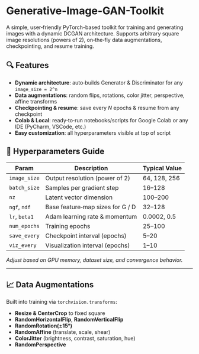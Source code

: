 # Generative-Image-GAN-Toolkit
A simple, user‑friendly PyTorch-based toolkit for training and generating images with a dynamic DCGAN architecture.   Supports arbitrary square image resolutions (powers of 2), on‑the‑fly data augmentations, checkpointing, and resume training.  

## 🔍 Features

- **Dynamic architecture**: auto‑builds Generator & Discriminator for any `image_size = 2^n`  
- **Data augmentations**: random flips, rotations, color jitter, perspective, affine transforms  
- **Checkpointing & resume**: save every _N_ epochs & resume from any checkpoint  
- **Colab & Local**: ready‑to‑run notebooks/scripts for Google Colab or any IDE (PyCharm, VSCode, etc.)  
- **Easy customization**: all hyperparameters visible at top of script

## 🔧 Hyperparameters Guide

| Param         | Description                             | Typical Value      |
|---------------|-----------------------------------------|--------------------|
| `image_size`  | Output resolution (power of 2)          | 64, 128, 256       |
| `batch_size`  | Samples per gradient step               | 16–128             |
| `nz`          | Latent vector dimension                 | 100–200            |
| `ngf`, `ndf`  | Base feature‑map sizes for G / D        | 32–128             |
| `lr`, `beta1` | Adam learning rate & momentum           | 0.0002, 0.5        |
| `num_epochs`  | Training epochs                         | 25–100             |
| `save_every`  | Checkpoint interval (epochs)            | 5–20               |
| `viz_every`   | Visualization interval (epochs)         | 1–10               |

_Adjust based on GPU memory, dataset size, and convergence behavior._

---

## 📈 Data Augmentations

Built into training via `torchvision.transforms`:

- **Resize & CenterCrop** to fixed square  
- **RandomHorizontalFlip**, **RandomVerticalFlip**  
- **RandomRotation(±15°)**  
- **RandomAffine** (translate, scale, shear)  
- **ColorJitter** (brightness, contrast, saturation, hue)  
- **RandomPerspective**  


